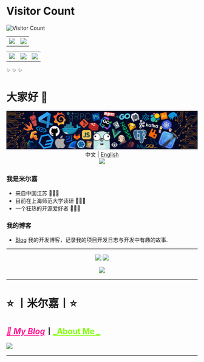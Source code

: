 # Visitor Count
![Visitor Count](https://profile-counter.glitch.me/minterjia/count.svg)

<table>
    <tr>
        <td >
            <center><img src="https://github-readme-stats.vercel.app/api?username=minterjia&show_icons=true&hide_border=true&theme=chartreuse-dark" ></center>
        </td>
        <td >
            <center><img src="https://github-profile-summary-cards.vercel.app/api/cards/profile-details?username=minterjia&theme=github_dark&show_icons=true" align="right" /></center>
        </td>
    </tr>
</table>

<table>
    <tr>
        <td >
            <center><img src="https://github-profile-summary-cards.vercel.app/api/cards/repos-per-language?username=minterjia&theme=vue" ></center>
        </td>
        <td >
            <center><img src="https://github-profile-summary-cards.vercel.app/api/cards/productive-time?username=minterjia&theme=github&utcOffset=8" align="right" /></center>
        </td>
        <td >
            <center><img src="https://github-profile-summary-cards.vercel.app/api/cards/most-commit-language?username=minterjia&theme=vue" align="right" /></center>
        </td>
    </tr>
</table>



















✨ ✨ ✨ 

# 大家好 👋

<p align="center">
<img src="./icons/header_.png"></img>
中文 | <a href="#">English</a></br>
<img src="https://readme-typing-svg.herokuapp.com?size=18&duration=6000&lines=C语言+%7C+Python+%7C+Java+%7C+PHP+%7C+Go+Developer"></img>
</p>

### 我是米尔嘉

* 来自中国江苏 🌱🌱🌱
* 目前在上海师范大学读研 🔰🔰🔰
* 一个狂热的开源爱好者 🚀🚀🚀

### 我的博客

<!--* [Blog](https://butterfly.top/) halo博客-->

* [Blog](https://minterjia.com) 我的开发博客，记录我的项目开发日志与开发中有趣的故事.

---

<p align="center">
<img height="160" src="https://github-readme-stats.vercel.app/api/top-langs/?username=minterjia&theme=react&hide=html,css,dockerfile,shell,Objective-C,cmake,scss,JavaScript,ejs,stylus&count_private=true&show_icons=true&hide_border=true&layout=compact"/>
<img height="160" src="https://github-readme-stats.vercel.app/api?username=minterjia&count_private=true&show_icons=true&theme=onedark&include_all_commits=true&hide_border=true"/>
</p>

  
<p align="center">
<img src="https://visitor-badge.glitch.me/badge?page_id=minterjia.minterjia&left_color=green&right_color=red"/>
</p>

---


# ⭐️ 丨米尔嘉丨⭐️
## <a href="https://minterjia.com/" target="_blank" style="color:deeppink;">_🚀 My Blog_</a>丨<a href="https://minterjia.com/s/about/" target="_blank" style="color:chartreuse;">_About Me _</a>

![](https://github-readme-stats.vercel.app/api?username=Minterjia&show_icons=true&title_color=fffffc&icon_color=FFFFFF&text_color=FFFFFF&bg_color=2ec1ac)

---

<!--
**米尔嘉** is a ✨ _special_ ✨ 


- 🔭 I’m currently working on ...
- 🌱 I’m currently learning Java.
- 👯 I’m looking to collaborate on ...
- 🤔 I’m looking for help with ...
- 💬 Ask me about ...
- 📫 How to reach me: ...
- 😄 Pronouns: ...
- ⚡ Fun fact: ...

  
<p align="center">
<img src="https://visitor-badge.glitch.me/badge?page_id=minterjia.minterjia&left_color=green&right_color=red"/>
</p>
-->


<!--
**米尔嘉** is a ✨ _special_ ✨ repository because its `README.md` (this file) appears on your GitHub profile.

Here are some ideas to get you started:

- 🔭 I’m currently working on ...
- 🌱 I’m currently learning ...
- 👯 I’m looking to collaborate on ...
- 🤔 I’m looking for help with ...
- 💬 Ask me about ...
- 📫 How to reach me: ...
- 😄 Pronouns: ...
- ⚡ Fun fact: ...

<p align="center">
<img src="https://visitor-badge.glitch.me/badge?page_id=minterjia.minterjia&left_color=green&right_color=red"/>
</p>
-->
